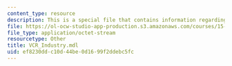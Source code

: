 ```yaml
---
content_type: resource
description: This is a special file that contains information regarding vcr industry.
file: https://ol-ocw-studio-app-production.s3.amazonaws.com/courses/15-871-introduction-to-system-dynamics-fall-2013/ef8230ddc10d44be0d1699f2ddebc5fc_VCR_Industry.mdl
file_type: application/octet-stream
resourcetype: Other
title: VCR_Industry.mdl
uid: ef8230dd-c10d-44be-0d16-99f2ddebc5fc
---
```

